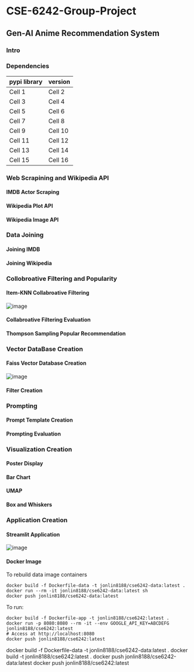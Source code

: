 # CSE-6242-Group-Project
## Gen-AI Anime Recommendation System

### Intro

### Dependencies 

| pypi library | version |
|----------|----------|
| Cell 1   | Cell 2   |
| Cell 3   | Cell 4   |
| Cell 5   | Cell 6   |
| Cell 7   | Cell 8   |
| Cell 9   | Cell 10  |
| Cell 11  | Cell 12  |
| Cell 13  | Cell 14  |
| Cell 15  | Cell 16  |



### Web Scrapining and Wikipedia API

#### IMDB Actor Scraping

#### Wikipedia Plot API

#### Wikipedia Image API

### Data Joining

#### Joining IMDB

#### Joining Wikipedia

### Collobroative Filtering and Popularity

#### Item-KNN Collabroative Filtering

![image](https://github.com/convoluted-turtle/CSE-6242-Group-Project/assets/33863191/84fe2861-d853-4c19-84b8-228eaebaf56b)

#### Collabroative Filtering Evaluation

#### Thompson Sampling Popular Recommendation

### Vector DataBase Creation 

#### Faiss Vector Database Creation

![image](https://github.com/convoluted-turtle/CSE-6242-Group-Project/assets/33863191/e92ba2d0-673f-4b07-b424-1670a6655ff8)

#### Filter Creation

### Prompting

#### Prompt Template Creation

#### Prompting Evaluation

### Visualization Creation

#### Poster Display

#### Bar Chart

#### UMAP

#### Box and Whiskers

### Application Creation 

#### Streamlit Application

![image](https://github.com/convoluted-turtle/CSE-6242-Group-Project/assets/33863191/edfb1fa8-1288-4248-a59b-b91f60f5933a)

#### Docker Image

To rebuild data image containers
```
docker build -f Dockerfile-data -t jonlin8188/cse6242-data:latest .
docker run --rm -it jonlin8188/cse6242-data:latest sh
docker push jonlin8188/cse6242-data:latest
```

To run:
```
docker build -f Dockerfile-app -t jonlin8188/cse6242:latest .
docker run -p 8080:8080 --rm -it --env GOOGLE_API_KEY=ABCDEFG jonlin8188/cse6242:latest 
# Access at http://localhost:8080
docker push jonlin8188/cse6242:latest
```

docker build -f Dockerfile-data -t jonlin8188/cse6242-data:latest .
docker build -t jonlin8188/cse6242:latest .
docker push jonlin8188/cse6242-data:latest
docker push jonlin8188/cse6242:latest













